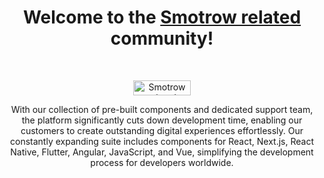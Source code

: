 <h1 align="center">Welcome to the <a href="https://smotrowrelated.com/">Smotrow related</a> community!</h1><br>

<p align="center">
  <a href="https://tabler.io/">
    <img src="https://ui.smotrowrelated.com/images/logo.svg" alt="Smotrow related" width="92" height="24">
  </a>
</p>

<p align="center">
  With our collection of pre-built components and dedicated support team, the platform significantly cuts down development time, enabling our customers to create outstanding digital experiences effortlessly. Our constantly expanding suite includes components for React, Next.js, React Native, Flutter, Angular, JavaScript, and Vue, simplifying the development process for developers worldwide.
</p>